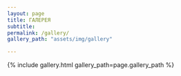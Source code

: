 ```yaml
---
layout: page
title: ГАЛЕРЕЯ
subtitle:
permalink: /gallery/
gallery_path: "assets/img/gallery"

---
```



{% include gallery.html gallery_path=page.gallery_path %}

